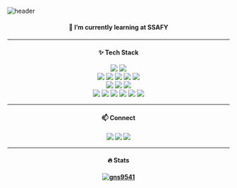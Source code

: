 ![header](https://capsule-render.vercel.app/api?type=waving&section=header&height=150&text=Hello,%20I'm%20DoongHoon&fontSize=20&fontAlign=85&fontAlignY=40&color=gradient)
<div align=center>
 <h4>🌱 I’m currently learning at SSAFY<h4/>
  <hr>
  <h4>✨ Tech Stack</h4> 
  
  <img src="https://img.shields.io/badge/python-3776AB?logo=python&logoColor=white">  <img src="https://img.shields.io/badge/Django-092E20?logo=Django&logoColor=white">  
  <img src="https://img.shields.io/badge/JavaScript-F7DF1E?logo=JavaScript&logoColor=black">
  <img src="https://img.shields.io/badge/Typescript-3178C6?logo=typescript&logoColor=white">
  <img src="https://img.shields.io/badge/Vue.js-4FC08D?logo=Vue.js&logoColor=white">
  <img src="https://img.shields.io/badge/React-61DAFB?logo=react&logoColor=black">
  <img src="https://img.shields.io/badge/Next.js-000000?logo=nextdotjs&logoColor=white">  
  <img src="https://img.shields.io/badge/HTML5-E34F26?logo=HTML5&logoColor=white">
  <img src="https://img.shields.io/badge/CSS3-1572B6?logo=css3&logoColor=white">
  <img src="https://img.shields.io/badge/Bootstrap-7952B3?logo=bootstrap&logoColor=white">  
  <img src="https://img.shields.io/badge/git-F05032?logo=git&logoColor=white">
  <img src="https://img.shields.io/badge/jira-0052CC?logo=jira&logoColor=white">
  <img src="https://img.shields.io/badge/Notion-000000?logo=notion&logoColor=white"> 
  <img src="https://img.shields.io/badge/Figma-F24E1E?logo=figma&logoColor=white">
  <img src="https://img.shields.io/badge/github-181717?logo=github&logoColor=white">
  <img src="https://img.shields.io/badge/gitlab-FC6D26?logo=gitlab&logoColor=white">

  <hr>
  <h4>📫 Connect<h4/>   
  
  <a href="https://www.instagram.com/zogakpiza/" target="_blank"><img src="https://img.shields.io/badge/zogakpiza-E4405F?logo=instagram&logoColor=white"></a>
  <a href="mailto:gns9541gns@naver.com"><img src="https://img.shields.io/badge/gns9541gns@naver.com-03C75A?logo=naver&logoColor=white&link=mailto:gns9541gns@naver.com"/></a>
  <a href="mailto:habeonplz9541@gmail.com"><img src="https://img.shields.io/badge/habeonplz9541@gmail.com-EA4335?logo=gmail&logoColor=white&link=mailto:habeonplz9541@gmail.com"/></a>
  
 <hr>
  <h4>🔥 Stats<h4/>
  
  [![gns9541](http://mazassumnida.wtf/api/mini/generate_badge?boj=gns9541)](https://solved.ac/gns9541)
</div>
<!--
**gns9541/gns9541** is a ✨ _special_ ✨ repository because its `README.md` (this file) appears on your GitHub profile.

Here are some ideas to get you started:

- 🔭 I’m currently working on ...
- 🌱 I’m currently learning ...
- 👯 I’m looking to collaborate on ...
- 🤔 I’m looking for help with ...
- 💬 Ask me about ...
- 📫 How to reach me: ...
- 😄 Pronouns: ...
- ⚡ Fun fact: ...
- 🔥
-->

